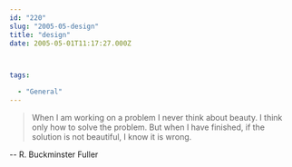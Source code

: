 ```yaml
---
id: "220"
slug: "2005-05-design"
title: "design"
date: 2005-05-01T11:17:27.000Z



tags:

  - "General"
---
```

<div class="sqs-html-content">
  <blockquote><p>When I am working on a problem I never think about beauty.  I think only how to solve the problem.  But when I have finished, if the solution is not beautiful, I know it is wrong.</p></blockquote>
<p>-- R. Buckminster Fuller</p>
</div>
